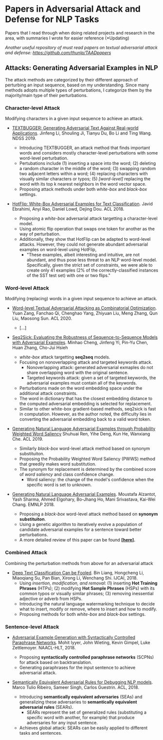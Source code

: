 # Papers in Adversarial Attack and Defense for NLP Tasks
Papers that I read through when doing related projects and research in the area, with summaries I wrote for easier reference (*Updating)

*Another useful repository of must read papers on textual adversarial attack and defense: https://github.com/thunlp/TAADpapers*

## Attacks: Generating Adversarial Examples in NLP
The attack methods are categorized by their different approach of perturbing an input sequence, based on my understanding. Since many methods adopts multiple types of perturbations, I categorize them by the majority/main type of their perturbations.
### __Character-level Attack__
Modifying characters in a given input sequence to achieve an attack.
- [TEXTBUGGER: Generating Adversarial Text Against Real-world Applications](https://www.ndss-symposium.org/wp-content/uploads/2019/02/ndss2019_03A-5_Li_paper.pdf). Jinfeng Li, Shouling Ji, Tianyu Du, Bo Li and Ting Wang. NDSS 2019.
  - Introducing TEXTBUGGER, an attack method that finds important words and considers mostly character-level perturbations with some word-level perturbation. 
  - Pertubations include (1) inserting a space into the word; (2) deleting a random character in the middle of the word; (3) swapping random two adjacent letters within a word; (4) replacing characters with visually similar characters or typos; (5) _[word-level]_ replacing the word with its top k nearest neighbors in the word vector space.
  - Proposing attack methods under both _white-box_ and _black-box_ settings.

- [HotFlip: White-Box Adversarial Examples for Text Classification](https://www.aclweb.org/anthology/P18-2006.pdf). Javid Ebrahimi, Anyi Rao, Daniel Lowd, Dejing Dou. ACL 2018. 
  - Proposing a _white-box_ adversarial attack targetting a character-level model.
  - Using atomic flip operation that swaps one token for another as the way of perturbation.
  - Additionally, they show that HotFlip can be adapted to word-level attacks. However, they could not generate abundant adversarial examples on word-level using HotFlip,
    - "These examples, albeit interesting and intuitive, are not abundant, and thus pose less threat to an NLP word-level model. Specifically, given the strict set of constraints, we were able to create only 41 examples (2% of the correctly-classified instances of the SST test set) with one or two flips."

### __Word-level Attack__ 
Modifying (replacing) words in a given input sequence to achieve an attack.
- [Word-level Textual Adversarial Attacking as Combinatorial Optimization](https://arxiv.org/pdf/1910.12196.pdf). Yuan Zang, Fanchao Qi, Chenghao Yang, Zhiyuan Liu, Meng Zhang, Qun Liu, Maosong Sun. ACL 2020.
  - [...]

- [Seq2Sick: Evaluating the Robustness of Sequence-to-Sequence Models with Adversarial Examples](https://arxiv.org/pdf/1803.01128.pdf). Minhao Cheng, Jinfeng Yi, Pin-Yu Chen, Huan Zhang, Cho-Jui Hsieh
  - _white-box_ attack targetting __seq2seq__ models.
  - Focusing on nonoverlapping attack and targeted keywords attack.
    - Nonoverlapping attack: generated adversarial exmaples do not share overlapping word with the original sentence.
    - Targeted keywords attack: given a set of targeted keywords, the adversarial examples must contain all of the keywords.
  - Perturbations made on the word embedding space under the additional attack constraints.
  - The word in dictionary that has the closest embedding distance to the computed adversarial embedding is selected for replacement.
  - Similar to other white-box gradient-based methods, seq2sick is fast in computation. However, as the author noted, the difficulty lies in converting the adversarial embedding back to a valid word token.

- [Generating Natural Language Adversarial Examples through Probability Weighted Word Saliency](https://www.aclweb.org/anthology/P19-1103.pdf) Shuhuai Ren, Yihe Deng, Kun He, Wanxiang Che. ACL 2019.
  - Similarly _black-box_ word-level attack method based on synonym substituiton.
  - Proposing the Probability Weighted Word Saliency (PWWS) method that greedily makes word substitution.
  - The synonym for replacement is determined by the combined score of _word saliency_ and class confidence change.
    - Word saliency: the change of the model's confidence when the specific word is set to unknown.

- [Generating Natural Language Adversarial Examples](https://www.aclweb.org/anthology/D18-1316.pdf). Moustafa Alzantot, Yash Sharma, Ahmed Elgohary, Bo-Jhang Ho, Mani Srivastava, Kai-Wei Chang. EMNLP 2018.
  - Proposing a _black-box_ word-level attack method based on __synonym substituiton__.
  - Using a genetic algorithm to iteratively evolve a population of candidate adversarial examples for a sentence toward better perturbations.
  - A more detailed review of this paper can be found __[[here](https://medium.com/@lilydeng/literature-review-generating-natural-language-adversarial-examples-a8727ea6c30e)].__
    
### __Combined Attack__
Combining the perturbation methods from above for an adversarial attack
- [Deep Text Classification Can be Fooled](https://www.ijcai.org/Proceedings/2018/585). Bin Liang, Hongcheng Li, Miaoqiang Su, Pan Bian, Xirong Li, Wenchang Shi. IJCAI, 2018.
  - Using _insertion, modification, and removal_: (1) inserting __Hot Training Phrases__ (HTPs); (2) modifying __Hot Sample Phrases__ (HSPs) with its common typos or visually similar phrases; (3) removing inessential adjective or adverb from HSPs.
  - Introducing the natural language watermarking technique to decide what to insert, modify or remove, where to insert and how to modify.
  - Proposing methods for both _white-box_ and _black-box_ settings.
  
### __Sentence-level Attack__
- [Adversarial Example Generation with Syntactically Controlled Paraphrase Networks](https://www.aclweb.org/anthology/N18-1170.pdf). Mohit Iyyer, John Wieting, Kevin Gimpel, Luke Zettlemoyer. NAACL-HLT, 2018.
  - Proposing __syntactically controlled paraphrase networks__ (SCPNs) for attack based on backtranslation.
  - Generating paraphrases for the input sentence to achieve adversarial attack.
  
- [Semantically Equivalent Adversarial Rules for Debugging NLP models](https://www.aclweb.org/anthology/P18-1079.pdf). Marco Tulio Ribeiro, Sameer Singh, Carlos Guestrin. ACL, 2018.
  - Introducing __semantically equivalent adversaries__ (SEAs) and generalizing these adversaries to __semantically equivalent adversarial rules__ (SEARs).
    - SEARs represent the set of generalized rules (substituting a specific word with another, for example) that produce adversaries for any input sentence.
  - Achieves global attack: SEARs can be easily applied to different tasks and sentences.
